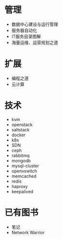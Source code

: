 # 管理
- 数据中心建设与运行管理
- 服务器自动化
- IT服务目录图解
- 海量运维、运营规划之道

# 扩展
- 编程之道
- 云计算

# 技术
- kvm
- openstack
- saltstack
- docker
- k8s
- SDN
- ceph
- rabbitmq
- mongodb
- mysql-cluster
- openvswitch
- memcached
- redis
- haproxy
- keepalived

# 已有图书
- 笔记
- Network Warrior

